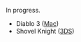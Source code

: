 In progress.

- Diablo 3 ([Mac](http://us.battle.net/d3/en/))
- Shovel Knight ([3DS](http://yachtclubgames.com/shovel-knight/))

